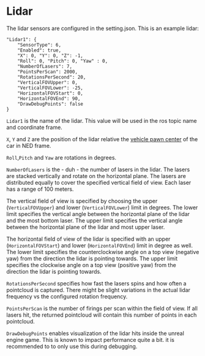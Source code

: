 # Lidar

The lidar sensors are configured in the setting.json.
This is an example lidar:

```
"Lidar1": {
    "SensorType": 6,
    "Enabled": true,
    "X": 0, "Y": 0, "Z": -1,
    "Roll": 0, "Pitch": 0, "Yaw" : 0,
    "NumberOfLasers": 7,
    "PointsPerScan": 2000,
    "RotationsPerSecond": 20,
    "VerticalFOVUpper": 0,
    "VerticalFOVLower": -25,
    "HorizontalFOVStart": 0,
    "HorizontalFOVEnd": 90,
    "DrawDebugPoints": false
}
```

`Lidar1` is the name of the lidar. This value will be used in the ros topic name and coordinate frame.

`X`, `Y` and `Z` are the position of the lidar relative the [vehicle pawn center](vehicle_model.md) of the car in NED frame.

`Roll`,`Pitch` and `Yaw` are rotations in degrees.

`NumberOfLasers` is the - duh - the number of lasers in the lidar.
The lasers are stacked vertically and rotate on the horizontal plane. 
The lasers are distributed equally to cover the specified vertical field of view.
Each laser has a range of 100 meters.

The vertical field of view is specified by choosing the upper (`VerticalFOVUpper`) and lower (`VerticalFOVLower`) limit in degrees. 
The lower limit specifies the vertical angle between the horizontal plane of the lidar and the most bottom laser. 
The upper limit specifies the vertical angle between the horizontal plane of the lidar and most upper laser. 

The horizontal field of view of the lidar is specified with an upper (`HorizontalFOVStart`) and lower (`HorizontalFOVEnd`) limit in degree as well.
The lower limit specifies the counterclockwise angle on a top view (negative yaw) from the direction the lidar is pointing towards.
The upper limit specifies the clockwise angle on a top view (positive yaw) from the direction the lidar is pointing towards. 

`RotationsPerSecond` specifies how fast the lasers spins and how often a pointcloud is captured.
There might be slight variations in the actual lidar frequency vs the configured rotation frequency.

`PointsPerScan` is the number of firings per scan within the field of view.
If all lasers hit, the returned pointcloud will contain this number of points in each pointcloud.

`DrawDebugPoints` enables visualization of the lidar hits inside the unreal engine game.
This is known to impact performance quite a bit. 
it is recommended to to only use this during debugging.
